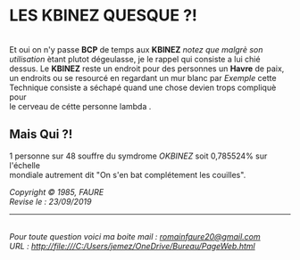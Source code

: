 <html>
<head>
<title>OKBINEZ</title>
</head>

<body>
<p>
<h1>LES KBINEZ QUESQUE ?!</h1><br>
Et oui on n'y passe <b>BCP</b> de temps aux <b>KBINEZ</b> <i>notez que malgr&egrave; son<br>utilisation </i> 
&egravetant plutot d&eacute;geulasse, je le rappel qui consiste a lui chi&eacute;<br> dessus. Le <b>KBINEZ</b> reste 
un endroit pour des personnes un <b>Havre</b> de paix, <br>un endroits ou se resourc&eacute; en regardant un mur blanc par
 <i>Exemple</i>
cette<br>Technique consiste a s&eacute;chap&eacute; quand une chose devien trops compliqu&egrave; pour<br> le cerveau de c&eacute;tte 
personne lambda .

<h2>Mais Qui ?!</h2>
1 personne sur 48 souffre du symdrome <g><i>OKBINEZ</g></i> soit 0,785524% sur l'&eacute;chelle<br> mondiale
autrement dit "On s'en bat compl&eacute;tement les couilles".
</p>
<address>
Copyright &copy; 1985, FAURE<br>
Revise le : 23/09/2019<br>
<hr>
<br>
Pour toute question voici ma boite mail :
<a href="romainfaure20@gmail.com">
         romainfaure20@gmail.com</a>
<br>
URL : <a href = "http://file:///C:/Users/jemez/OneDrive/Bureau/PageWeb.html">
      http://file:///C:/Users/jemez/OneDrive/Bureau/PageWeb.html</a>
</adress>
</body>
</html>
